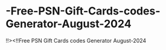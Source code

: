 # -Free-PSN-Gift-Cards-codes-Generator-August-2024
!!>&lt;!!Free PSN Gift Cards codes Generator August-2024
